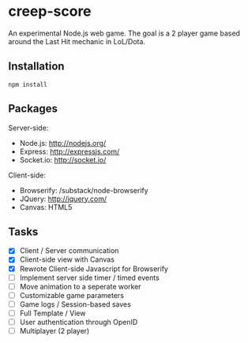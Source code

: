# creep-score
An experimental Node.js web game. The goal is a 2 player game based around the Last Hit mechanic in LoL/Dota.

## Installation
	npm install

## Packages
Server-side:
* Node.js: http://nodejs.org/
* Express: http://expressjs.com/
* Socket.io: http://socket.io/

Client-side:
* Browserify: /substack/node-browserify
* JQuery: http://jquery.com/
* Canvas: HTML5

## Tasks
- [X] Client / Server communication
- [X] Client-side view with Canvas
- [X] Rewrote Client-side Javascript for Browserify
- [ ] Implement server side timer / timed events
- [ ] Move animation to a seperate worker
- [ ] Customizable game parameters
- [ ] Game logs / Session-based saves
- [ ] Full Template / View
- [ ] User authentication through OpenID
- [ ] Multiplayer (2 player)

